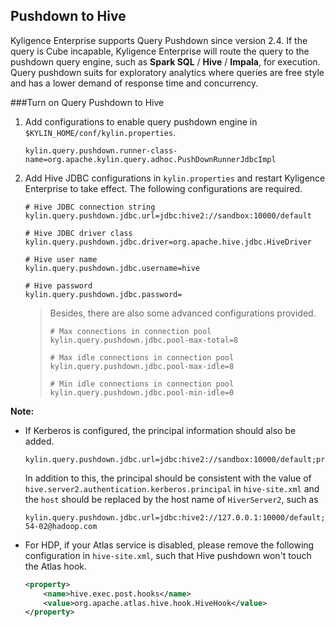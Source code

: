 ## Pushdown to Hive

Kyligence Enterprise supports Query Pushdown since version 2.4. If the query is Cube incapable, Kyligence Enterprise will route the query to the pushdown query engine, such as **Spark SQL** / **Hive** / **Impala**, for execution. Query pushdown suits for exploratory analytics where queries are free style and has a lower demand of response time and concurrency.

###Turn on Query Pushdown to Hive

1. Add configurations to enable query pushdown engine in  `$KYLIN_HOME/conf/kylin.properties`.

   ```properties
   kylin.query.pushdown.runner-class-name=org.apache.kylin.query.adhoc.PushDownRunnerJdbcImpl
   ```

2. Add Hive JDBC configurations in `kylin.properties` and restart Kyligence Enterprise to take effect. The following configurations are required.

   ```properties
   # Hive JDBC connection string
   kylin.query.pushdown.jdbc.url=jdbc:hive2://sandbox:10000/default
   
   # Hive JDBC driver class
   kylin.query.pushdown.jdbc.driver=org.apache.hive.jdbc.HiveDriver
   
   # Hive user name
   kylin.query.pushdown.jdbc.username=hive
   
   # Hive password
   kylin.query.pushdown.jdbc.password=
   ```

   >Besides, there are also some advanced configurations provided.
   > 
   > ```properties
   > # Max connections in connection pool
   > kylin.query.pushdown.jdbc.pool-max-total=8
   > 
   > # Max idle connections in connection pool
   > kylin.query.pushdown.jdbc.pool-max-idle=8
   > 
   > # Min idle connections in connection pool
   > kylin.query.pushdown.jdbc.pool-min-idle=0
   > ```

**Note:**

- If Kerberos is configured, the principal information should also be added.

  ```properties
  kylin.query.pushdown.jdbc.url=jdbc:hive2://sandbox:10000/default;principal=hive/host@hadoop.com
  ```

  In addition to this, the principal should be consistent with the value of `hive.server2.authentication.kerberos.principal` in `hive-site.xml` and the `host` should be replaced by the host name of `HiverServer2`, such as

  ```properties
  kylin.query.pushdown.jdbc.url=jdbc:hive2://127.0.0.1:10000/default;principal=hive/cdh-54-02@hadoop.com
  ```

- For HDP, if your Atlas service is disabled, please remove the following configuration in `hive-site.xml`, such that Hive pushdown won't touch the Atlas hook.
  ```xml
  <property>
      <name>hive.exec.post.hooks</name>
      <value>org.apache.atlas.hive.hook.HiveHook</value>
  </property>
  ```
